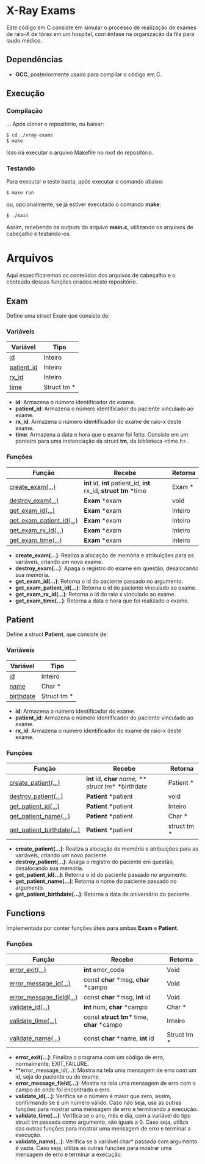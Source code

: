 # X-Ray Exams
Este código em C consiste em simular o processo de realização de exames de raio-X de tórax em um hospital, com ênfase na organização da fila para laudo médico.

## Dependências
- **GCC**, posteriormente usado para compilar o código em C.

## Execução

### Compilação
... Após clonar o repositório, ou baixar:
``` bash
$ cd ./xray-exams
$ make
```
Isso irá executar o arquivo Makefile no _root_ do repositório.

### Testando
Para executar o teste basta, após executar o comando abaixo:

``` bash
$ make run
```
ou, opcionalmente, se já estiver executado o comando **make**:
``` bash
$ ./main	
```
Assim, recebendo os outputs do arquivo **main.c**, utilizando os arquivos de cabeçalho e testando-os.

# Arquivos
Aqui especificaremos os conteúdos dos arquivos de cabeçalho e o conteúdo dessas funções criados neste repositório.

## Exam

Define uma struct Exam que consiste de:

### Variáveis

| Variável                        | Tipo          |
| --------------------------------| --------------|
| [id](src/exam.c?#L12)         | Inteiro       |
| [patient_id](src/exam.c?#L13) | Inteiro       |
| [rx_id](src/exam.c?#L14)      | Inteiro       |
| [time](src/exam.c?#L15)       | Struct tm *   |

 - **id**: Armazena o número identificador do exame.
 - **patient_id**: Armazena o número identificador do paciente vinculado ao exame.
 - **rx_id**: Armazena o número identificador do exame de raio-x deste exame.
 - **time**: Armazena a data e hora que o exame foi feito. Consiste em um ponteiro para uma instanciação da struct **tm**, da biblioteca <time.h>.

 ### Funções
 
| Função                                        | Recebe           | Retorna       |
| --------------------------------------------- | ---------------- | ------------- |
| [create_exam(...)](src/exam.c?#L19)         | **int**  id,  **int**  patient_id,  **int**  rx_id,  **struct  tm**  *time | Exam *       |
| [destroy_exam(...)](src/exam.c?#L41)        | **Exam**  *exam  | void          |
| [get_exam_id(...)](src/exam.c?#L46)         | **Exam**  *exam  | Inteiro       |
| [get_exam_patient_id(...)](src/exam.c?#L51) | **Exam**  *exam  | Inteiro       |
| [get_exam_rx_id(...)](src/exam.c?#L56)      | **Exam**  *exam  | Inteiro       |
| [get_exam_time(...)](src/exam.c?#L61)       | **Exam**  *exam  | Inteiro       |

- **create_exam(...)**: Realiza a alocação de memória e atribuições para as variáveis, criando um novo exame. 
- **destroy_exam(...)**: Apaga o registro do exame em questão, desalocando sua memória.
- **get_exam_id(...)**: Retorna o id do paciente passado no argumento.
- **get_exam_patient_id(...)**: Retorna o id do paciente vinculado ao exame.
- **get_exam_rx_id(...)**: Retorna o id do raio x vinculado ao exame.
- **get_exam_time(...)**: Retorna a data e hora que foi realizado o exame.

## Patient

Define a struct **Patient**, que consiste de:

### Variáveis

| Variável                        | Tipo          |
| ------------------------------- | ------------- |
| [id](src/patient.c?#L9)         | Inteiro       |
| [name](src/patient.c?#L10)       | Char *        |
| [birthdate](src/patient.c?#L11)   | Struct tm *  |

 - **id**: Armazena o número identificador do exame.
 - **patient_id**: Armazena o número identificador do paciente vinculado ao exame.
 - **rx_id**: Armazena o número identificador do exame de raio-x deste exame.

### Funções

| Função                                          | Recebe                |Retorna         |
| ----------------------------------------------- | --------------------- | -------------- |
| [create_patient(...)](src/patient.c?#L15)        | **int**  id,  **char**  *name, ** struct  tm**  *birthdate | Patient *       |
| [destroy_patient(...)](src/patient.c?#L36)       | **Patient**  *patient | void           |
| [get_patient_id(...)](src/patient.c?#L41)        | **Patient**  *patient | Inteiro        |
| [get_patient_name(...)](src/patient.c?#L46)      | **Patient**  *patient | Char *         |
| [get_patient_birthdate(...)](src/patient.c?#L51) | **Patient**  *patient | struct tm *    |

- **create_patient(...)**: Realiza a alocação de memória e atribuições para as variáveis, criando um novo paciente.
- **destroy_patient(...)**: Apaga o registro do paciente em questão, desalocando sua memória.
- **get_patient_id(...)**: Retorna o id do paciente passado no argumento.
- **get_patient_name(...)**: Retorna o nome do paciente passado no argumento.
- **get_patient_birthdate(...)**: Retorna a data de aniversário do paciente.


## Functions
Implementada por conter funções úteis para ambas **Exam** e **Patient**.

### Funções

| Função                                        |  Recebe                                  | Retorna     |
| ----------------------------------------------|----------------------------------------- | ----------- |
| [error_exit(...)](src/functions.c?#L10)          | **int** error_code                       | Void        |
| [error_message_id(...)](src/functions.c?#L14)    | const  **char**  *msg,  **char**  *campo | Void        |
| [error_message_field(...)](src/functions.c?#L18) | const  **char**  *msg,  **int**  id      | Void        |
| [validate_id(...)](src/functions.c?#L23)         | **int**  num,  **char**  *campo          | Char *      |
| [validate_time(...)](src/functions.c?#L36)       | const  **struct  tm***  time,  **char**  *campo | Inteiro     |
| [validate_name(...)](src/functions.c?#L55)       | const  **char**  *name,  **int**  id     | Struct tm * |

- **error_exit(...)**: Finaliza o programa com um código de erro, normalmente, EXIT_FAILURE.
- **error_message_id(...): Mostra na tela uma mensagem de erro com um id, seja do paciente ou do exame.
- **error_message_field(...)**: Mostra na tela uma mensagem de erro com o campo de onde foi encontrado o erro.
- **validate_id(...)**: Verifica se o número é maior que zero, assim, confirmando se é um número válido. Caso não seja, usa as outras funções para mostrar uma mensagem de erro e terminando a execução.
- **validate_time(...)**: Verifica se o ano, mês e dia, com a variável do tipo struct tm passada como argumento, são iguais a 0. Caso seja, utiliza das outras funções para mostrar uma mensagem de erro e terminar a execução.
- **validate_name(...)**: Verifica se a variável char* passada com argumento é vazia. Caso seja, utiliza as outras funções para mostrar uma mensagem de erro e terminar a execução.
